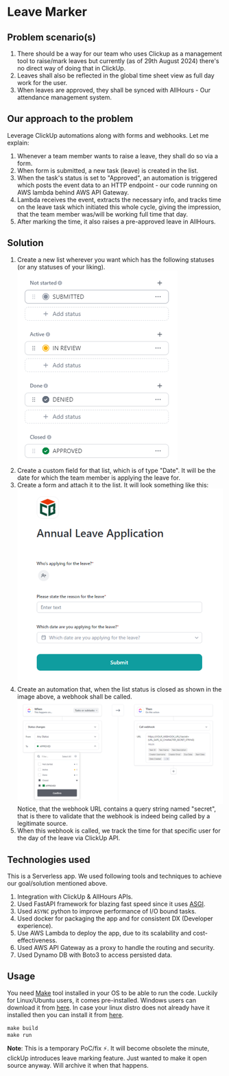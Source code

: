 # Leave Marker

## Problem scenario(s)

1. There should be a way for our team who uses Clickup as a management tool to raise/mark leaves but currently
(as of 29th August 2024) there's no direct way of doing that in ClickUp. 
2. Leaves shall also be reflected in the global time sheet view as full day work for the user.
3. When leaves are approved, they shall be synced with AllHours - Our attendance management system.


## Our approach to the problem

Leverage ClickUp automations along with forms and webhooks. Let me explain:
1. Whenever a team member wants to raise a leave, they shall do so via a form.
2. When form is submitted, a new task (leave) is created in the list.
3. When the task's status is set to "Approved", an automation is triggered which posts the event data to an HTTP
endpoint - our code running on AWS lambda behind AWS API Gateway.
4. Lambda receives the event, extracts the necessary info, and tracks time on the leave task which initiated this whole
cycle, giving the impression, that the team member was/will be working full time that day.
5. After marking the time, it also raises a pre-approved leave in AllHours.


## Solution
1. Create a new list wherever you want which has the following statuses (or any statuses of your liking).
![statuses.png](readme_assets/statuses.png)
2. Create a custom field for that list, which is of type "Date". It will be the date for which the team member is
applying the leave for.
3. Create a form and attach it to the list. It will look something like this:
![form.png](readme_assets/form.png)
4. Create an automation that, when the list status is closed as shown in the image above, a webhook shall be called.
![automation.png](readme_assets/automation.png)
Notice, that the webhook URL contains a query string named "secret", that is there to validate that the webhook is
indeed being called by a legitimate source.
5. When this webhook is called, we track the time for that specific user for the day of the leave via ClickUp API.

## Technologies used
This is a Serverless app. We used following tools and techniques to achieve our goal/solution mentioned above.

1. Integration with ClickUp & AllHours APIs.
2. Used FastAPI framework for blazing fast speed since it uses [ASGI](https://asgi.readthedocs.io/en/latest/specs/main.html).
3. Used ```ASYNC``` python to improve performance of I/O bound tasks.
4. Used docker for packaging the app and for consistent DX (Developer experience).
5. Use AWS Lambda to deploy the app, due to its scalability and cost-effectiveness.
6. Used AWS API Gateway as a proxy to handle the routing and security. 
7. Used Dynamo DB with Boto3 to access persisted data.

## Usage
You need [Make](https://medium.com/@mohammad.roshandelpoor/makefile-simplifying-command-execution-and-automation-9dbaa6d91ac8#:~:text=Makefile%20is%20a%20powerful%20tool,sharing%20our%20project's%20commands%20easier.) tool installed in your OS to be able to run the code. Luckily for Linux/Ubuntu users, it comes pre-installed. Windows users can download it from [here](https://gnuwin32.sourceforge.net/packages/make.htm). In case your linux distro does not already have it installed then you can install it from [here]().

```shell
make build
make run
```


**Note**: This is a temporary PoC/fix ⚡. It will become obsolete the minute, clickUp introduces leave marking feature.
Just wanted to make it open source anyway. Will archive it when that happens. 
